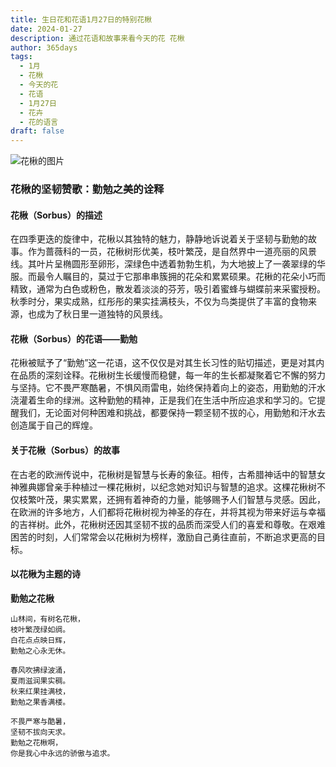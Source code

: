 ```yaml
---
title: 生日花和花语1月27日的特别花楸
date: 2024-01-27
description: 通过花语和故事来看今天的花 花楸
author: 365days
tags:
  - 1月
  - 花楸
  - 今天的花
  - 花语
  - 1月27日
  - 花卉
  - 花的语言
draft: false
---
```



![花楸的图片](https://cdn.pixabay.com/photo/2013/12/09/12/21/mountain-ash-225903_1280.jpg#center)


### 花楸的坚韧赞歌：勤勉之美的诠释

#### 花楸（Sorbus）的描述

在四季更迭的旋律中，花楸以其独特的魅力，静静地诉说着关于坚韧与勤勉的故事。作为蔷薇科的一员，花楸树形优美，枝叶繁茂，是自然界中一道亮丽的风景线。其叶片呈椭圆形至卵形，深绿色中透着勃勃生机，为大地披上了一袭翠绿的华服。而最令人瞩目的，莫过于它那串串簇拥的花朵和累累硕果。花楸的花朵小巧而精致，通常为白色或粉色，散发着淡淡的芬芳，吸引着蜜蜂与蝴蝶前来采蜜授粉。秋季时分，果实成熟，红彤彤的果实挂满枝头，不仅为鸟类提供了丰富的食物来源，也成为了秋日里一道独特的风景线。

#### 花楸（Sorbus）的花语——勤勉

花楸被赋予了“勤勉”这一花语，这不仅仅是对其生长习性的贴切描述，更是对其内在品质的深刻诠释。花楸树生长缓慢而稳健，每一年的生长都凝聚着它不懈的努力与坚持。它不畏严寒酷暑，不惧风雨雷电，始终保持着向上的姿态，用勤勉的汗水浇灌着生命的绿洲。这种勤勉的精神，正是我们在生活中所应追求和学习的。它提醒我们，无论面对何种困难和挑战，都要保持一颗坚韧不拔的心，用勤勉和汗水去创造属于自己的辉煌。

#### 关于花楸（Sorbus）的故事

在古老的欧洲传说中，花楸树是智慧与长寿的象征。相传，古希腊神话中的智慧女神雅典娜曾亲手种植过一棵花楸树，以纪念她对知识与智慧的追求。这棵花楸树不仅枝繁叶茂，果实累累，还拥有着神奇的力量，能够赐予人们智慧与灵感。因此，在欧洲的许多地方，人们都将花楸树视为神圣的存在，并将其视为带来好运与幸福的吉祥树。此外，花楸树还因其坚韧不拔的品质而深受人们的喜爱和尊敬。在艰难困苦的时刻，人们常常会以花楸树为榜样，激励自己勇往直前，不断追求更高的目标。

#### 以花楸为主题的诗

**勤勉之花楸**

	山林间，有树名花楸，  
	枝叶繁茂绿如绸。  
	白花点点映日辉，  
	勤勉之心永无休。
	
	春风吹拂绿波涌，  
	夏雨滋润果实稠。  
	秋来红果挂满枝，  
	勤勉之果香满楼。
	
	不畏严寒与酷暑，  
	坚韧不拔向天求。  
	勤勉之花楸啊，  
	你是我心中永远的骄傲与追求。